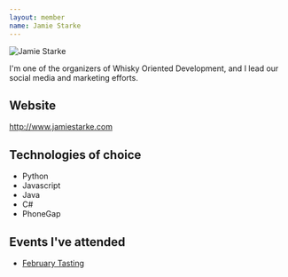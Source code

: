 ```yaml
---
layout: member
name: Jamie Starke
---
```


![Jamie Starke](/members/images/jamie-starke.jpg)

I'm one of the organizers of Whisky Oriented Development, and I lead our social media and marketing efforts.

## Website

http://www.jamiestarke.com

## Technologies of choice

* Python
* Javascript
* Java
* C#
* PhoneGap

## Events I've attended

* [February Tasting](/2014/02/18/Tasting-Notes/)
